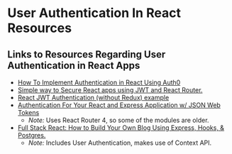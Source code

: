 # User Authentication In React Resources

## Links to Resources Regarding User Authentication in React Apps

* [How To Implement Authentication in React Using Auth0](https://medium.com/better-programming/how-to-implement-authentication-in-react-using-auth0-1b5ecb6c8fe0)
* [Simple way to Secure React apps using JWT and React Router.](https://medium.com/@SilentHackz/simple-way-to-secure-react-apps-using-jwt-and-react-router-2b4a05d780a3)
* [React JWT Authentication (without Redux) example](https://bezkoder.com/react-jwt-auth/)
* [Authentication For Your React and Express Application w/ JSON Web Tokens](https://medium.com/@faizanv/authentication-for-your-react-and-express-application-w-json-web-tokens-923515826e0#4010)
  * _Note:_ Uses React Router 4, so some of the modules are older.
* [Full Stack React: How to Build Your Own Blog Using Express, Hooks, & Postgres.](https://www.freecodecamp.org/news/fullstack-react-blog-app-with-express-and-psql/)
  * _Note:_ Includes User Authentication, makes use of Context API.
